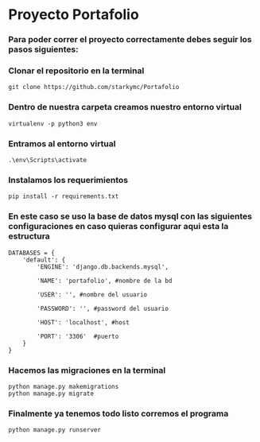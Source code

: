 
# Proyecto Portafolio


### Para poder correr el proyecto correctamente debes seguir los pasos siguientes:
### Clonar el repositorio en la terminal
    git clone https://github.com/starkymc/Portafolio


### Dentro de nuestra carpeta creamos nuestro entorno virtual
    virtualenv -p python3 env

### Entramos al entorno virtual
    .\env\Scripts\activate

### Instalamos los requerimientos
    pip install -r requirements.txt

### En este caso se uso la base de datos mysql con las siguientes configuraciones en caso quieras configurar aqui esta la estructura
 
    DATABASES = {
        'default': {
            'ENGINE': 'django.db.backends.mysql',
            
            'NAME': 'portafolio', #nombre de la bd
            
            'USER': '', #nombre del usuario
            
            'PASSWORD': '', #password del usuario
            
            'HOST': 'localhost', #host
            
            'PORT': '3306'  #puerto
        }
    }

### Hacemos las migraciones en la terminal
    python manage.py makemigrations
    python manage.py migrate

### Finalmente ya tenemos todo listo corremos el programa
    python manage.py runserver

